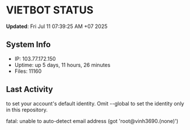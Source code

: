 # VIETBOT STATUS
**Updated**: Fri Jul 11 07:39:25 AM +07 2025

## System Info
- IP: 103.77.172.150
- Uptime: up 5 days, 11 hours, 26 minutes
- Files: 11160

## Last Activity

to set your account's default identity.
Omit --global to set the identity only in this repository.

fatal: unable to auto-detect email address (got 'root@vinh3690.(none)')
